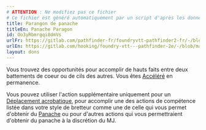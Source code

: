 ```yaml
---
# ATTENTION : Ne modifiez pas ce fichier
# Ce fichier est généré automatiquement par un script d'après les données du module Foundry VTT officiel et de sa traduction
title: Parangon de panache
titleEn: Panache Paragon
id: Oo3yRbmrgqi8dmVs
urlFr: https://gitlab.com/pathfinder-fr/foundryvtt-pathfinder2-fr/-/blob/master/data/feats/Oo3yRbmrgqi8dmVs.htm
urlEn: https://gitlab.com/hooking/foundry-vtt---pathfinder-2e/-/blob/master/packs/data/feats.db/panache-paragon.json
layout: dons
---
```

Vous trouvez des opportunités pour accomplir de hauts faits entre deux battements de coeur ou de cils des autres. Vous êtes [Accéléré](../conditions/accéléré.html) en permanence.

Vous pouvez utiliser l'action supplémentaire uniquement pour un [Déplacement acrobatique](../actions/déplacement-acrobatique.html), pour accomplir une des actions de compétence listée dans votre style de bretteur comme une de celle qui vous permet d'obtenir du [Panache](../capacité-classe/panache.html) ou pour d'autres actions qui vous permettraient d'obtenir du panache à la discrétion du MJ.
